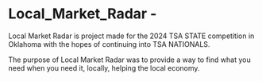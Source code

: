 # Local_Market_Radar -
Local Market Radar is project made for the 2024 TSA STATE competition in Oklahoma with the hopes of continuing into TSA NATIONALS.

The purpose of Local Market Radar was to provide a way to find what you need when you need it, locally, helping the local economy.
